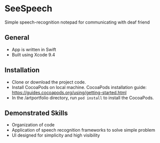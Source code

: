 # SeeSpeech
Simple speech-recognition notepad for communicating with deaf friend

## General
-  App is written in Swift
-  Built using Xcode 9.4

## Installation
-  Clone or download the project code.
-  Install CocoaPods on local machine. CocoaPods installation guide:  https://guides.cocoapods.org/using/getting-started.html
-  In the /artportfolio directory, run `pod install` to install the CocoaPods.

## Demonstrated Skills
-  Organization of code
-  Application of speech recognition frameworks to solve simple problem
-  UI designed for simplicity and high visibility
